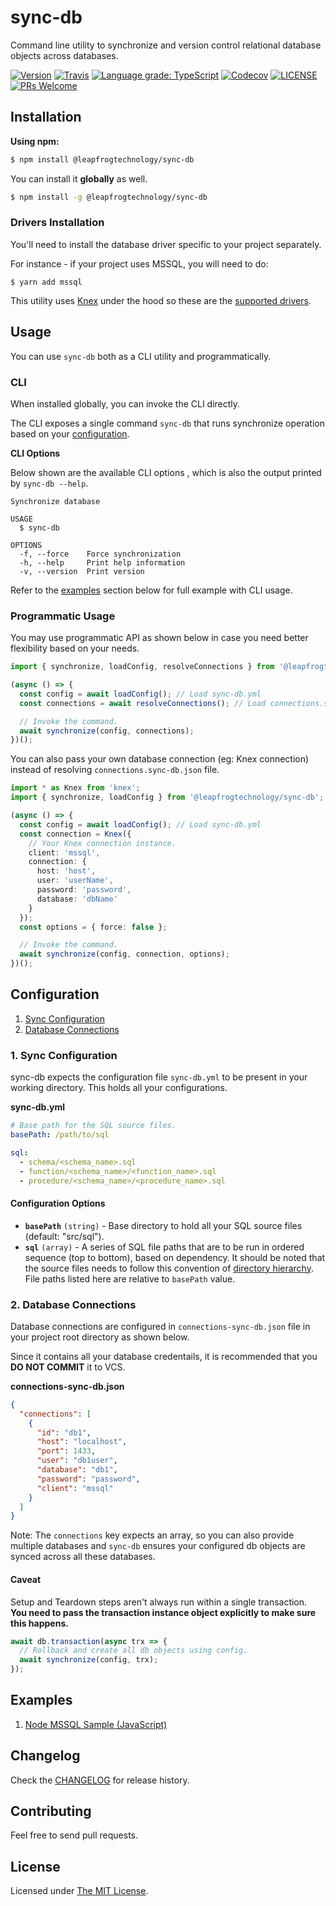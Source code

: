 # sync-db

Command line utility to synchronize and version control relational database objects across databases.

[![Version](https://img.shields.io/npm/v/@leapfrogtechnology/sync-db.svg?style=flat-square)](https://npmjs.org/package/@leapfrogtechnology/sync-db)
[![Travis](https://img.shields.io/travis/com/leapfrogtechnology/sync-db.svg?style=flat-square)](https://travis-ci.com/leapfrogtechnology/sync-db)
[![Language grade: TypeScript](https://img.shields.io/lgtm/grade/javascript/g/laudio/sync-db.svg?style=flat-square&logo=lgtm&logoWidth=18)](https://lgtm.com/projects/g/laudio/sync-db/context:javascript)
[![Codecov](https://img.shields.io/codecov/c/github/leapfrogtechnology/db-store?style=flat-square)](https://codecov.io/gh/leapfrogtechnology/db-store)
[![LICENSE](https://img.shields.io/github/license/leapfrogtechnology/sync-db.svg?style=flat-square)](https://github.com/leapfrogtechnology/sync-db/blob/master/LICENSE)
[![PRs Welcome](https://img.shields.io/badge/PRs-welcome-brightgreen.svg?style=flat-square)](https://github.com/leapfrogtechnology/sync-db#contributing)

## Installation

**Using npm:**

```bash
$ npm install @leapfrogtechnology/sync-db
```

You can install it **globally** as well.

```bash
$ npm install -g @leapfrogtechnology/sync-db
```

### Drivers Installation

You'll need to install the database driver specific to your project separately.

For instance - if your project uses MSSQL, you will need to do:

```
$ yarn add mssql
```

This utility uses [Knex](http://knexjs.org/) under the hood so these are the [supported drivers](http://knexjs.org/#Installation-node).

## Usage

You can use `sync-db` both as a CLI utility and programmatically.

### CLI

When installed globally, you can invoke the CLI directly.

The CLI exposes a single command `sync-db` that runs synchronize operation based on your [configuration](#configuration).

**CLI Options**

Below shown are the available CLI options , which is also the output printed by `sync-db --help`.

```
Synchronize database

USAGE
  $ sync-db

OPTIONS
  -f, --force    Force synchronization
  -h, --help     Print help information
  -v, --version  Print version
```

Refer to the [examples](#examples) section below for full example with CLI usage.

### Programmatic Usage

You may use programmatic API as shown below in case you need better flexibility based on your needs.

```ts
import { synchronize, loadConfig, resolveConnections } from '@leapfrogtechnology/sync-db';

(async () => {
  const config = await loadConfig(); // Load sync-db.yml
  const connections = await resolveConnections(); // Load connections.sync-db.json

  // Invoke the command.
  await synchronize(config, connections);
})();
```

You can also pass your own database connection (eg: Knex connection) instead of resolving `connections.sync-db.json` file.

```ts
import * as Knex from 'knex';
import { synchronize, loadConfig } from '@leapfrogtechnology/sync-db';

(async () => {
  const config = await loadConfig(); // Load sync-db.yml
  const connection = Knex({
    // Your Knex connection instance.
    client: 'mssql',
    connection: {
      host: 'host',
      user: 'userName',
      password: 'password',
      database: 'dbName'
    }
  });
  const options = { force: false };

  // Invoke the command.
  await synchronize(config, connection, options);
})();
```

## Configuration

1.  [Sync Configuration](#1-sync-configuration)
2.  [Database Connections](#2-database-connections)

### 1. Sync Configuration

sync-db expects the configuration file `sync-db.yml` to be present in your working directory. This holds all your configurations.

**sync-db.yml**

```yml
# Base path for the SQL source files.
basePath: /path/to/sql

sql:
  - schema/<schema_name>.sql
  - function/<schema_name>/<function_name>.sql
  - procedure/<schema_name>/<procedure_name>.sql
```

#### Configuration Options

- **`basePath`** `(string)` - Base directory to hold all your SQL source files (default: "src/sql").
- **`sql`** `(array)` - A series of SQL file paths that are to be run in ordered sequence (top to bottom), based on dependency. It should be noted that the source files needs to follow this convention of [directory hierarchy](docs/sql.md).
  File paths listed here are relative to `basePath` value.

### 2. Database Connections

Database connections are configured in `connections-sync-db.json` file in your project root directory as shown below.

Since it contains all your database credentails, it is recommended that you **DO NOT COMMIT** it to VCS.

**connections-sync-db.json**

```json
{
  "connections": [
    {
      "id": "db1",
      "host": "localhost",
      "port": 1433,
      "user": "db1user",
      "database": "db1",
      "password": "password",
      "client": "mssql"
    }
  ]
}
```

Note: The `connections` key expects an array, so you can also provide multiple databases and `sync-db` ensures your configured db objects are synced across all these databases.

#### Caveat

Setup and Teardown steps aren't always run within a single transaction. **You need to pass the transaction instance object explicitly to make sure this happens.**

```ts
await db.transaction(async trx => {
  // Rollback and create all db objects using config.
  await synchronize(config, trx);
});
```

## Examples

1. [Node MSSQL Sample (JavaScript)](examples/node-app-mssql)

## Changelog

Check the [CHANGELOG](CHANGELOG.md) for release history.

## Contributing

Feel free to send pull requests.

## License

Licensed under [The MIT License](LICENSE).
